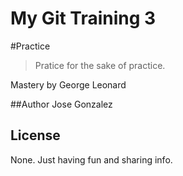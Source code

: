 # My Git Training 3

#Practice
> Pratice for the sake of practice.

Mastery by George Leonard

##Author
Jose Gonzalez

## License
None. Just having fun and sharing info.